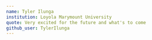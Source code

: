 ```yaml
---
name: Tyler Ilunga
institution: Loyola Marymount University
quote: Very excited for the future and what's to come
github_user: TylerIlunga
---
```

